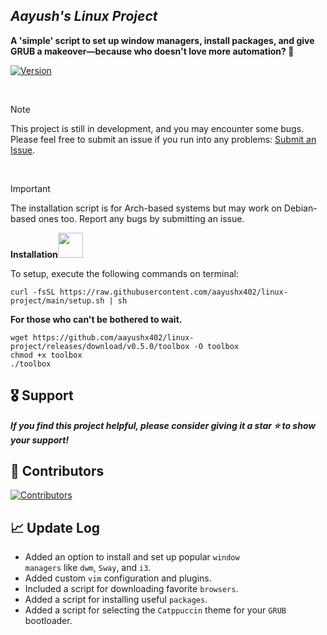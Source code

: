 ## *Aayush's Linux Project*  

<strong>A 'simple' script to set up window managers, install packages, and give GRUB a makeover—because who doesn't love more automation? 🚀</strong>

[![Version](https://img.shields.io/github/v/release/aayushx402/linux-project?color=%230567ff&label=Latest%20Release&style=for-the-badge)](https://github.com/aayushx402/linux-project/releases/latest)

<br>

> [!Note]
> This project is still in development, and you may encounter some bugs. Please feel free to submit an issue if you run into any problems: [Submit an Issue](https://github.com/aayushx402/linux-project/issues).

<br>

> [!IMPORTANT]
> The installation script is for Arch-based systems but may work on Debian-based ones too. Report any bugs by submitting an issue.

**Installation**<img src='https://user-images.githubusercontent.com/74038190/216122028-c05b52fb-983e-4ee8-8811-6f30cd9ea5d5.png' width="40">

To setup, execute the following commands on terminal:

```shell
curl -fsSL https://raw.githubusercontent.com/aayushx402/linux-project/main/setup.sh | sh
```

<p><strong>For those who can't be bothered to wait.</strong></p>

```shell
wget https://github.com/aayushx402/linux-project/releases/download/v0.5.0/toolbox -O toolbox
chmod +x toolbox
./toolbox
```

## 🎖️ Support

<strong>*If you find this project helpful, please consider giving it a star ⭐ to show your support!* </strong>

##   Contributors
[![Contributors](https://contrib.rocks/image?repo=aayushx402/linux-project)](https://github.com/aayushx402/linux-project/graphs/contributors)

## 📈 Update Log
- Added an option to install and set up popular <code>window managers</code> like <code>dwm</code>, <code>Sway</code>, and <code>i3</code>.
- Added custom <code>vim</code> configuration and plugins.
- Included a script for downloading favorite <code>browsers</code>.
- Added a script for installing useful <code>packages</code>.
- Added a script for selecting the <code>Catppuccin</code> theme for your <code>GRUB</code> bootloader.






